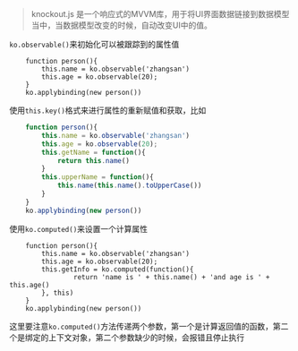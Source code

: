 > knockout.js 是一个响应式的MVVM库，用于将UI界面数据链接到数据模型当中，当数据模型改变的时候，自动改变UI中的值。

`ko.observable()`来初始化可以被跟踪到的属性值

```
    function person(){
        this.name = ko.observable('zhangsan')
        this.age = ko.observable(20);
    }
    ko.applybinding(new person())
```
使用`this.key()`格式来进行属性的重新赋值和获取，比如

```js
    function person(){
        this.name = ko.observable('zhangsan')
        this.age = ko.observable(20);
        this.getName = function(){
            return this.name()
        }
        this.upperName = function(){
            this.name(this.name().toUpperCase())
        }
    }
    ko.applybinding(new person())
```

使用`ko.computed()`来设置一个计算属性
```
    function person(){
        this.name = ko.observable('zhangsan')
        this.age = ko.observable(20);
        this.getInfo = ko.computed(function(){
                return 'name is ' + this.name() + 'and age is ' + this.age()
        }, this)
    }
    ko.applybinding(new person())
```
这里要注意`ko.computed()`方法传递两个参数，第一个是计算返回值的函数，第二个是绑定的上下文对象，第二个参数缺少的时候，会报错且停止执行
